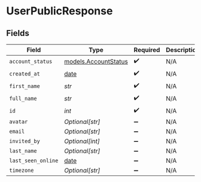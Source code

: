 # UserPublicResponse


## Fields

| Field                                                                | Type                                                                 | Required                                                             | Description                                                          |
| -------------------------------------------------------------------- | -------------------------------------------------------------------- | -------------------------------------------------------------------- | -------------------------------------------------------------------- |
| `account_status`                                                     | [models.AccountStatus](../models/accountstatus.md)                   | :heavy_check_mark:                                                   | N/A                                                                  |
| `created_at`                                                         | [date](https://docs.python.org/3/library/datetime.html#date-objects) | :heavy_check_mark:                                                   | N/A                                                                  |
| `first_name`                                                         | *str*                                                                | :heavy_check_mark:                                                   | N/A                                                                  |
| `full_name`                                                          | *str*                                                                | :heavy_check_mark:                                                   | N/A                                                                  |
| `id`                                                                 | *int*                                                                | :heavy_check_mark:                                                   | N/A                                                                  |
| `avatar`                                                             | *Optional[str]*                                                      | :heavy_minus_sign:                                                   | N/A                                                                  |
| `email`                                                              | *Optional[str]*                                                      | :heavy_minus_sign:                                                   | N/A                                                                  |
| `invited_by`                                                         | *Optional[int]*                                                      | :heavy_minus_sign:                                                   | N/A                                                                  |
| `last_name`                                                          | *Optional[str]*                                                      | :heavy_minus_sign:                                                   | N/A                                                                  |
| `last_seen_online`                                                   | [date](https://docs.python.org/3/library/datetime.html#date-objects) | :heavy_minus_sign:                                                   | N/A                                                                  |
| `timezone`                                                           | *Optional[str]*                                                      | :heavy_minus_sign:                                                   | N/A                                                                  |